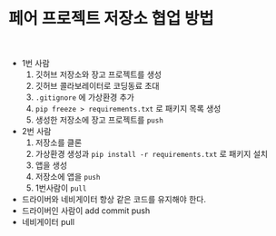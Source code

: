 # 페어 프로젝트 저장소 협업 방법

<br>

- 1번 사람
  1. 깃허브 저장소와 장고 프로젝트를 생성
  2. 깃허브 콜라보레이터로 코딩동료 초대
  3. `.gitignore` 에 가상환경 추가
  4. `pip freeze > requirements.txt` 로 패키지 목록 생성
  5. 생성한 저장소에 장고 프로젝트를 `push`
- 2번 사람
  1. 저장소를 클론
  2. 가상환경 생성과 `pip install -r requirements.txt` 로 패키지 설치
  3. 앱을 생성
  4. 저장소에 앱을 `push`
  5. 1번사람이 `pull`
- 드라이버와 네비게이터 항상 같은 코드를 유지해야 한다.
- 드라이버인 사람이 add commit push
- 네비게이터 pull